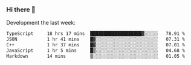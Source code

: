 ### Hi there 👋

Development the last week:
<!--START_SECTION:waka-->

```txt
TypeScript     18 hrs 17 mins  ███████████████████▓░░░░░   78.91 %
JSON           1 hr 41 mins    █▓░░░░░░░░░░░░░░░░░░░░░░░   07.31 %
C++            1 hr 37 mins    █▓░░░░░░░░░░░░░░░░░░░░░░░   07.01 %
JavaScript     1 hr 5 mins     █▒░░░░░░░░░░░░░░░░░░░░░░░   04.68 %
Markdown       14 mins         ▒░░░░░░░░░░░░░░░░░░░░░░░░   01.05 %
```

<!--END_SECTION:waka-->

<!--
**JASONPANGGO/jasonpanggo** is a ✨ _special_ ✨ repository because its `README.md` (this file) appears on your GitHub profile.

Here are some ideas to get you started:

- 🔭 I’m currently working on ...
- 🌱 I’m currently learning ...
- 👯 I’m looking to collaborate on ...
- 🤔 I’m looking for help with ...
- 💬 Ask me about ...
- 📫 How to reach me: ...
- 😄 Pronouns: ...
- ⚡ Fun fact: ...
-->
